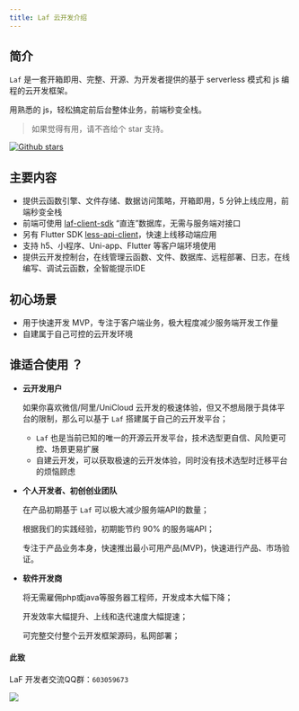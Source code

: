 ```yaml
---
title: Laf 云开发介绍
---
```

## 简介

`Laf` 是一套开箱即用、完整、开源、为开发者提供的基于 serverless 模式和 js 编程的云开发框架。

用熟悉的 js，轻松搞定前后台整体业务，前端秒变全栈。

> 如果觉得有用，请不吝给个 star 支持。

[![Github stars](https://img.shields.io/github/stars/Maslow/laf.svg)](https://github.com/Maslow/laf)

## 主要内容

  - 提供云函数引擎、文件存储、数据访问策略，开箱即用，5 分钟上线应用，前端秒变全栈
  - 前端可使用 [laf-client-sdk](https://github.com/Maslow/laf/tree/main/packages/client-sdk) “直连”数据库，无需与服务端对接口
  - 另有 Flutter SDK [less-api-client](https://github.com/Maslow/less-api-client-dart)，快速上线移动端应用
  - 支持 h5、小程序、Uni-app、Flutter 等客户端环境使用
  - 提供云开发控制台，在线管理云函数、文件、数据库、远程部署、日志，在线编写、调试云函数，全智能提示IDE

## 初心场景

- 用于快速开发 MVP，专注于客户端业务，极大程度减少服务端开发工作量
- 自建属于自己可控的云开发环境

## 谁适合使用 ？
- **云开发用户**

  如果你喜欢微信/阿里/UniCloud 云开发的极速体验，但又不想局限于具体平台的限制，那么可以基于 `Laf` 搭建属于自己的云开发平台；

  - `Laf` 也是当前已知的唯一的开源云开发平台，技术选型更自信、风险更可控、场景更易扩展
  - 自建云开发，可以获取极速的云开发体验，同时没有技术选型时迁移平台的烦恼顾虑


- **个人开发者、初创创业团队**

  在产品初期基于 `Laf` 可以极大减少服务端API的数量；

  根据我们的实践经验，初期能节约 90% 的服务端API；

  专注于产品业务本身，快速推出最小可用产品(MVP)，快速进行产品、市场验证。

- **软件开发商**

  将无需雇佣php或java等服务器工程师，开发成本大幅下降；
  
  开发效率大幅提升、上线和迭代速度大幅提速；

  可完整交付整个云开发框架源码，私网部署；


#### 此致

LaF 开发者交流QQ群：`603059673`

![](https://9b069020-06e3-4949-83d9-992a52ca99fe.lafyun.com/file/laf_preview_screens/ide.png)

